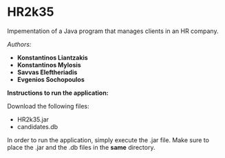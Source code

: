 # HR2k35
Impementation of a Java program that manages clients in an HR company.




*Authors:* 
* __Konstantinos Liantzakis__
* __Konstantinos Mylosis__
* __Savvas Eleftheriadis__
* __Evgenios Sochopoulos__


**Instructions to run the application:**

Download the following files:
* HR2k35.jar
* candidates.db

In order to run the application, simply execute the .jar file. Make sure to place the .jar and the .db files in the **same** directory.
